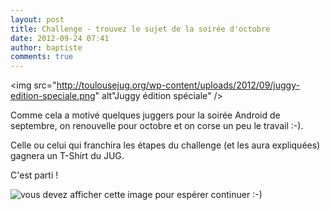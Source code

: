 ```yaml
---
layout: post
title: Challenge - trouvez le sujet de la soirée d'octobre
date: 2012-09-24 07:41
author: baptiste
comments: true
---
```

<img src="http://toulousejug.org/wp-content/uploads/2012/09/juggy-edition-speciale.png" alt"Juggy édition spéciale" /><p>Comme cela a motivé quelques juggers pour la soirée Android de septembre, on renouvelle pour octobre et on corse un peu le travail :-).</p>
<p>Celle ou celui qui franchira les étapes du challenge (et les aura expliquées) gagnera un T-Shirt du JUG.</p>
<p>C'est parti !</p>

<img src="http://toulousejug.org/wp-content/uploads/2012/09/qrcode-octobre-2012.png" alt="vous devez afficher cette image pour espérer continuer :-)" />
